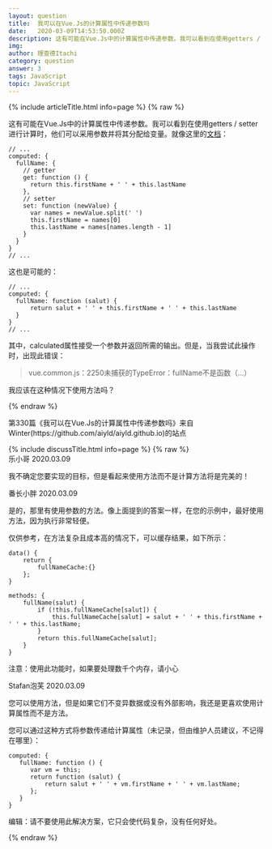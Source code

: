 ```yaml
---
layout: question
title:  我可以在Vue.Js的计算属性中传递参数吗
date:   2020-03-09T14:53:50.000Z
description: 这有可能在Vue.Js中的计算属性中传递参数。我可以看到在使用getters / setter进行计算时，他们可以采用参数并将其分配给变量。就像这里的文档...
img: 
author: 理查德Itachi
category: question
answer: 3
tags: JavaScript
topic: JavaScript
---
```

<div class="article-root">
  <div class="article">
    {% include articleTitle.html info=page %}
    {% raw %}
    <div class="article-content"><p><font style="vertical-align: inherit;"><font style="vertical-align: inherit;">这有可能在Vue.Js中的计算属性中传递参数。</font><font style="vertical-align: inherit;">我可以看到在使用getters / setter进行计算时，他们可以采用参数并将其分配给变量。</font><font style="vertical-align: inherit;">就像这里的</font></font><a href="https://vuejs.org/v2/guide/computed.html" rel="noreferrer"><font style="vertical-align: inherit;"><font style="vertical-align: inherit;">文档</font></font></a><font style="vertical-align: inherit;"><font style="vertical-align: inherit;">：</font></font></p>

<pre><code>// ...<font></font>
computed: {<font></font>
  fullName: {<font></font>
    // getter<font></font>
    get: function () {<font></font>
      return this.firstName + ' ' + this.lastName<font></font>
    },<font></font>
    // setter<font></font>
    set: function (newValue) {<font></font>
      var names = newValue.split(' ')<font></font>
      this.firstName = names[0]<font></font>
      this.lastName = names[names.length - 1]<font></font>
    }<font></font>
  }<font></font>
}<font></font>
// ...<font></font>
</code></pre>

<p><font style="vertical-align: inherit;"><font style="vertical-align: inherit;">这也是可能的：</font></font></p>

<pre><code>// ...<font></font>
computed: {<font></font>
  fullName: function (salut) {<font></font>
      return salut + ' ' + this.firstName + ' ' + this.lastName    <font></font>
  }<font></font>
}<font></font>
// ...<font></font>
</code></pre>

<p><font style="vertical-align: inherit;"><font style="vertical-align: inherit;">其中，calculated属性接受一个参数并返回所需的输出。</font><font style="vertical-align: inherit;">但是，当我尝试此操作时，出现此错误：</font></font></p>

<blockquote>
  <p><font style="vertical-align: inherit;"><font style="vertical-align: inherit;">vue.common.js：2250未捕获的TypeError：fullName不是函数（...）</font></font></p>
</blockquote>

<p><font style="vertical-align: inherit;"><font style="vertical-align: inherit;">我应该在这种情况下使用方法吗？</font></font></p></div>
    {% endraw %}
  </div>
  <p class="winter_mark">第330篇《我可以在Vue.Js的计算属性中传递参数吗》来自Winter(https://github.com/aiyld/aiyld.github.io)的站点</p>
  <div class="discuss-wrapper">
    {% include discussTitle.html info=page %}
    {% raw %}
    <div class="discuss-item">
        <div class="discuss-parent">
          <div class="discuss-meta">
            <span class="discuss-user">乐小哥</span>
            <span class="discuss-time">2020.03.09</span>
          </div>
          <div class="discuss-comment"><p><font style="vertical-align: inherit;"><font style="vertical-align: inherit;">我不确定您要实现的目标，但是看起来使用方法而不是计算方法将是完美的！</font></font></p></div>
        </div></div><div class="discuss-item">
        <div class="discuss-parent">
          <div class="discuss-meta">
            <span class="discuss-user">番长小胖</span>
            <span class="discuss-time">2020.03.09</span>
          </div>
          <div class="discuss-comment"><p><font style="vertical-align: inherit;"><font style="vertical-align: inherit;">是的，那里有使用参数的方法。</font><font style="vertical-align: inherit;">像上面提到的答案一样，在您的示例中，最好使用方法，因为执行非常轻便。</font></font></p>

<p><font style="vertical-align: inherit;"><font style="vertical-align: inherit;">仅供参考，在方法复杂且成本高的情况下，可以缓存结果，如下所示：</font></font></p>

<pre><code>data() {<font></font>
    return {<font></font>
        fullNameCache:{}<font></font>
    };<font></font>
}<font></font>
<font></font>
methods: {<font></font>
    fullName(salut) {<font></font>
        if (!this.fullNameCache[salut]) {<font></font>
            this.fullNameCache[salut] = salut + ' ' + this.firstName + ' ' + this.lastName;<font></font>
        }<font></font>
        return this.fullNameCache[salut];<font></font>
    }<font></font>
}<font></font>
</code></pre>

<p><font style="vertical-align: inherit;"><font style="vertical-align: inherit;">注意：使用此功能时，如果要处理数千个内存，请小心</font></font></p></div>
        </div></div><div class="discuss-item">
        <div class="discuss-parent">
          <div class="discuss-meta">
            <span class="discuss-user">Stafan泡芙</span>
            <span class="discuss-time">2020.03.09</span>
          </div>
          <div class="discuss-comment"><p><font style="vertical-align: inherit;"><font style="vertical-align: inherit;">您可以使用方法，但是如果它们不变异数据或没有外部影响，我还是更喜欢使用计算属性而不是方法。</font></font></p>

<p><font style="vertical-align: inherit;"><font style="vertical-align: inherit;">您可以通过这种方式将参数传递给计算属性（未记录，但由维护人员建议，不记得在哪里）：</font></font></p>

<pre><code>computed: {<font></font>
   fullName: function () {<font></font>
      var vm = this;<font></font>
      return function (salut) {<font></font>
          return salut + ' ' + vm.firstName + ' ' + vm.lastName;  <font></font>
      };<font></font>
   }<font></font>
}<font></font>
</code></pre>

<p><font style="vertical-align: inherit;"><font style="vertical-align: inherit;">编辑：请不要使用此解决方案，它只会使代码复杂，没有任何好处。</font></font></p></div>
        </div></div>
    {% endraw %}
  </div>
<div>
